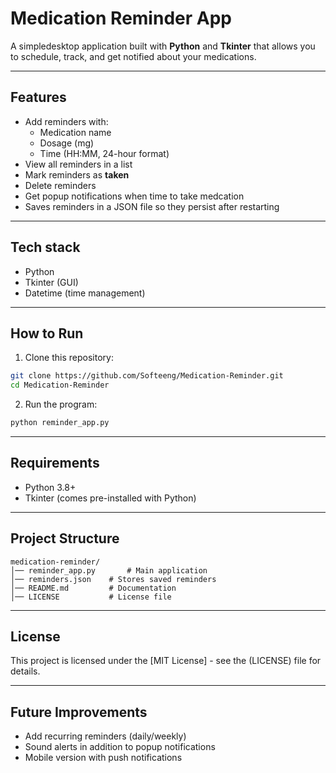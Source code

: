 # Medication Reminder App

A simpledesktop application built with **Python** and **Tkinter** that allows you to schedule, track, and get notified about your medications.

---

## Features
- Add reminders with:
    - Medication name
    - Dosage (mg)
    - Time (HH:MM, 24-hour format)
- View all reminders in a list
- Mark reminders as **taken**
- Delete reminders
- Get popup notifications when time to take medcation
- Saves reminders in a JSON file so they persist after restarting

---

## Tech stack
- Python
- Tkinter (GUI)
- Datetime (time management)

---

## How to Run
1. Clone this repository:
```bash
git clone https://github.com/Softeeng/Medication-Reminder.git
cd Medication-Reminder
```
2. Run the program:
```bash
python reminder_app.py
```

---

## Requirements
- Python 3.8+
- Tkinter (comes pre-installed with Python)

---

## Project Structure
```text
medication-reminder/
│── reminder_app.py       # Main application
│── reminders.json    # Stores saved reminders
│── README.md         # Documentation
│── LICENSE           # License file
```

---

## License
This project is licensed under the [MIT License] - see the (LICENSE) file for details.

---

## Future Improvements
- Add recurring reminders (daily/weekly)
- Sound alerts in addition to popup notifications
- Mobile version with push notifications